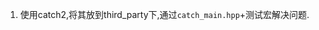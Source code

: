 <!--
 * @Github: https://github.com/Certseeds
 * @Organization: SUSTech
 * @Author: nanoseeds
 * @Date: 2020-03-06 08:46:24
 * @LastEditors: nanoseeds
 * @LastEditTime: 2020-08-22 17:43:04
 -->
1. 使用catch2,将其放到third_party下,通过`catch_main.hpp`+测试宏解决问题.